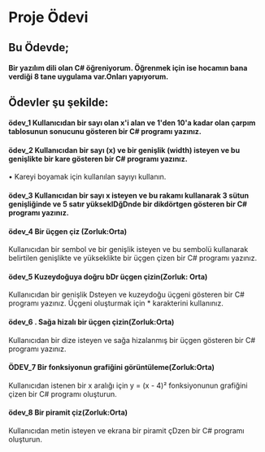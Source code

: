 # Proje Ödevi
## Bu Ödevde;
#### Bir yazılım dili olan C# öğreniyorum. Öğrenmek için ise hocamın bana verdiği 8 tane uygulama var.Onları yapıyorum.
## Ödevler şu şekilde:
#### ödev_1 Kullanıcıdan bir sayı olan x'i alan ve 1'den 10'a kadar olan çarpım tablosunun sonucunu gösteren bir C# programı yazınız.
#### ödev_2 Kullanıcıdan bir sayı (x) ve bir genişlik (width) isteyen ve bu genişlikte bir kare gösteren bir C# programı yazınız.
• Kareyi boyamak için kullanılan sayıyı kullanın.
#### ödev_3 Kullanıcıdan bir sayı x isteyen ve bu rakamı kullanarak 3 sütun genişliğinde ve 5 satır yükseklDğDnde bir dikdörtgen gösteren bir C# programı yazınız.
#### ödev_4 Bir üçgen çiz (Zorluk:Orta)
Kullanıcıdan bir sembol ve bir genişlik isteyen ve bu sembolü kullanarak belirtilen genişlikte ve yükseklikte bir üçgen çizen bir C# programı yazınız.
#### ödev_5 Kuzeydoğuya doğru bDr üçgen çizin(Zorluk: Orta)
Kullanıcıdan bir genişlik Dsteyen ve kuzeydoğu üçgeni gösteren bir C# programı yazınız.
Üçgeni oluşturmak için * karakterini kullanınız.
#### ödev_6 . Sağa hizalı bir üçgen çizin(Zorluk:Orta)
Kullanıcıdan bir dize isteyen ve sağa hizalanmış bir üçgen gösteren bir C# programı yazınız.
#### ÖDEV_7 Bir fonksiyonun grafiğini görüntüleme(Zorluk:Orta)
Kullanıcıdan istenen bir x aralığı için y = (x - 4)² fonksiyonunun grafiğini çizen bir C# programı oluşturun.
#### ödev_8 Bir piramit çiz(Zorluk:Orta)
Kullanıcıdan metin isteyen ve ekrana bir piramit çDzen bir C# programı oluşturun. 
